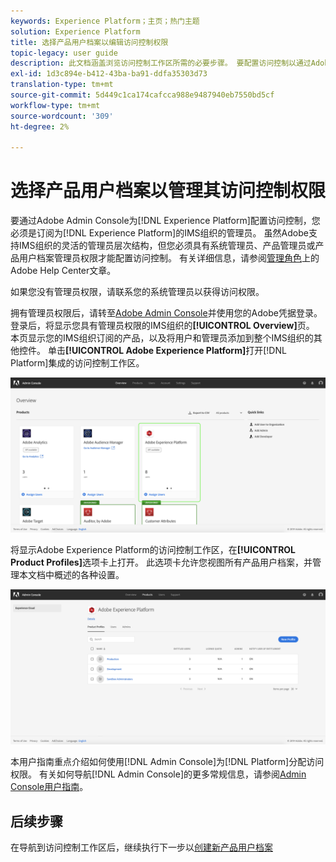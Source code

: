 ```yaml
---
keywords: Experience Platform；主页；热门主题
solution: Experience Platform
title: 选择产品用户档案以编辑访问控制权限
topic-legacy: user guide
description: 此文档涵盖浏览访问控制工作区所需的必要步骤。 要配置访问控制以通过Adobe Admin Console进行Experience Platform，您必须是具有Experience Platform订阅的IMS组织的管理员。
exl-id: 1d3c894e-b412-43ba-ba91-ddfa35303d73
translation-type: tm+mt
source-git-commit: 5d449c1ca174cafcca988e9487940eb7550bd5cf
workflow-type: tm+mt
source-wordcount: '309'
ht-degree: 2%

---
```


# 选择产品用户档案以管理其访问控制权限

要通过Adobe Admin Console为[!DNL Experience Platform]配置访问控制，您必须是订阅为[!DNL Experience Platform]的IMS组织的管理员。 虽然Adobe支持IMS组织的灵活的管理员层次结构，但您必须具有系统管理员、产品管理员或产品用户档案管理员权限才能配置访问控制。 有关详细信息，请参阅[管理角色](https://helpx.adobe.com/enterprise/using/admin-roles.html)上的Adobe Help Center文章。

如果您没有管理员权限，请联系您的系统管理员以获得访问权限。

拥有管理员权限后，请转至[Adobe Admin Console](https://adminconsole.adobe.com)并使用您的Adobe凭据登录。 登录后，将显示您具有管理员权限的IMS组织的&#x200B;**[!UICONTROL Overview]**&#x200B;页。 本页显示您的IMS组织订阅的产品，以及将用户和管理员添加到整个IMS组织的其他控件。 单击&#x200B;**[!UICONTROL Adobe Experience Platform]**&#x200B;打开[!DNL Platform]集成的访问控制工作区。

![overview-page](../images/overview-page.png)

将显示Adobe Experience Platform的访问控制工作区，在&#x200B;**[!UICONTROL Product Profiles]**&#x200B;选项卡上打开。 此选项卡允许您视图所有产品用户档案，并管理本文档中概述的各种设置。

![平台访问控制](../images/platform-access-control.png)

本用户指南重点介绍如何使用[!DNL Admin Console]为[!DNL Platform]分配访问权限。 有关如何导航[!DNL Admin Console]的更多常规信息，请参阅[Admin Console用户指南](https://helpx.adobe.com/enterprise/using/admin-console.html)。

## 后续步骤

在导航到访问控制工作区后，继续执行下一步以[创建新产品用户档案](create-profile.md)
